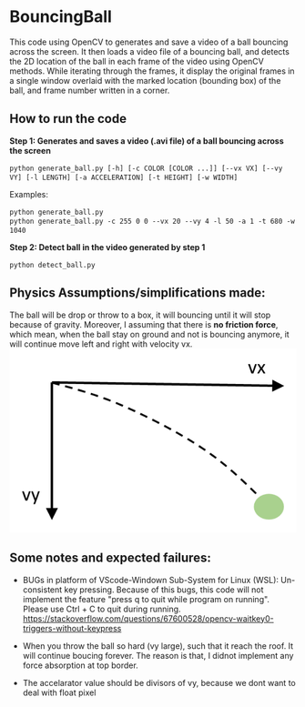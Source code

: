 # BouncingBall
This code using OpenCV to generates and save a video of a ball bouncing across the screen. It then loads a video file of a bouncing ball, and detects the 2D location of the ball in each frame of the video using OpenCV methods. While iterating through the frames, it display the original frames in a single window overlaid with the marked location (bounding box) of the ball, and frame number written in a corner.

## How to run the code

**Step 1: Generates and saves a video (.avi file) of a ball bouncing across the screen**
```
python generate_ball.py [-h] [-c COLOR [COLOR ...]] [--vx VX] [--vy VY] [-l LENGTH] [-a ACCELERATION] [-t HEIGHT] [-w WIDTH]
```
Examples:
```
python generate_ball.py
python generate_ball.py -c 255 0 0 --vx 20 --vy 4 -l 50 -a 1 -t 680 -w 1040
```

**Step 2: Detect ball in the video generated by step 1**
```
python detect_ball.py
```

## Physics Assumptions/simplifications made:
The ball will be drop or throw to a box, it will bouncing until it will stop because of gravity. Moreover, I assuming that there is **no friction force**, which mean, when the ball stay on ground and not is bouncing anymore, it will continue move left and right with velocity vx.
![This is an image](equation_of_motion.png)

## Some notes and expected failures:

- BUGs in platform of VScode-Windown Sub-System for Linux (WSL): Un-consistent key pressing. Because of this bugs, this code will not implement the feature "press q to quit while program on running". Please use Ctrl + C to quit during running.
https://stackoverflow.com/questions/67600528/opencv-waitkey0-triggers-without-keypress

- When you throw the ball so hard (vy large), such that it reach the roof. It will continue boucing forever. The reason is that, I didnot implement any force absorption at top border.

- The accelarator value should be divisors of vy, because we dont want to deal with float pixel